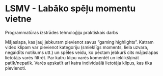# LSMV - Labāko spēļu momentu vietne

Programmatūras izstrādes tehnoloģiju praktiskais darbs

Mājaslapa, kas ļauj jebkuram pievienot savus “gaming highlights”. Katram video klipam var pievienot kategoriju (smieklīgs moments, liela uzvara, negaidīts notikums utt.) un spēles veidu, ko pēctam jebkurš cits mājaslapas lietotājs varēs filtrēt. Par katru klipu varēs komentēt un ieklikšķināt patīk/nepatīk. Varēs apskatīt arī katra individuālā lietotāja klipus, kas tika pievienoti.

